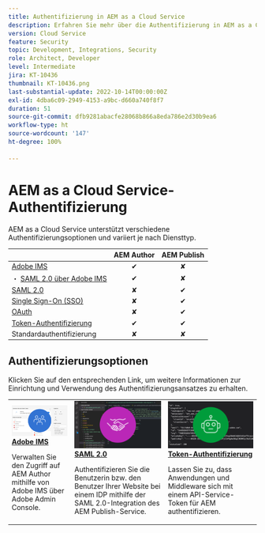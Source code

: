 ```yaml
---
title: Authentifizierung in AEM as a Cloud Service
description: Erfahren Sie mehr über die Authentifizierung in AEM as a Cloud Service.
version: Cloud Service
feature: Security
topic: Development, Integrations, Security
role: Architect, Developer
level: Intermediate
jira: KT-10436
thumbnail: KT-10436.png
last-substantial-update: 2022-10-14T00:00:00Z
exl-id: 4dba6c09-2949-4153-a9bc-d660a740f8f7
duration: 51
source-git-commit: dfb9281abacfe28068b866a8eda786e2d30b9ea6
workflow-type: ht
source-wordcount: '147'
ht-degree: 100%

---
```


# AEM as a Cloud Service-Authentifizierung

AEM as a Cloud Service unterstützt verschiedene Authentifizierungsoptionen und variiert je nach Diensttyp.

|                       | AEM Author | AEM Publish |
|-----------------------|:----------:|:-----------:|
| [Adobe IMS](../accessing/overview.md) | ✔ | ✘ |
| ・ [SAML 2.0 über Adobe IMS](https://experienceleague.adobe.com/docs/experience-manager-cloud-service/content/security/ims-support.html?lang=de#how-to-set-up) | ✔ | ✘ |
| [SAML 2.0](./saml-2-0.md) | ✘ | ✔ |
| [Single Sign-On (SSO)](https://experienceleague.adobe.com/docs/experience-manager-cloud-service/content/sites/authoring/personalization/user-and-group-sync-for-publish-tier.html?lang=de#integration-with-an-idp) | ✘ | ✔ |
| [OAuth](https://experienceleague.adobe.com/docs/experience-manager-cloud-service/content/sites/authoring/personalization/user-and-group-sync-for-publish-tier.html?lang=de#integration-with-an-idp) | ✘ | ✔ |
| [Token-Authentifizierung](../../headless-tutorial/authentication/overview.md) | ✔ | ✔ |
| Standardauthentifizierung | ✘ | ✘ |

## Authentifizierungsoptionen

Klicken Sie auf den entsprechenden Link, um weitere Informationen zur Einrichtung und Verwendung des Authentifizierungsansatzes zu erhalten.

<table>
  <tr>
   <td>
      <a  href="../accessing/overview.md"><img alt="Adobe IMS" src="./assets/card--adobe-ims.png"/></a>
      <div><strong><a href="../accessing/overview.md">Adobe IMS</a></strong></div>
      <p>
          Verwalten Sie den Zugriff auf AEM Author mithilfe von Adobe IMS über Adobe Admin Console.
      </p>
    </td>   
   <td>
      <a  href="./saml-2-0.md"><img alt="SAML 2.0" src="./assets/card--saml-2-0.png"/></a>
      <div><strong><a href="./saml-2-0.md">SAML 2.0</a></strong></div>
      <p>
        Authentifizieren Sie die Benutzerin bzw. den Benutzer Ihrer Website bei einem IDP mithilfe der SAML 2.0-Integration des AEM Publish-Service.
      </p>
    </td>   
   <td>
      <a  href="../../headless-tutorial/authentication/overview.md"><img alt="Token" src="./assets/card--token.png"/></a>
      <div><strong><a href="../../headless-tutorial/authentication/overview.md">Token-Authentifizierung</a></strong></div>
      <p>
        Lassen Sie zu, dass Anwendungen und Middleware sich mit einem API-Service-Token für AEM authentifizieren.
      </p>
    </td>   
  </tr>
</table>
